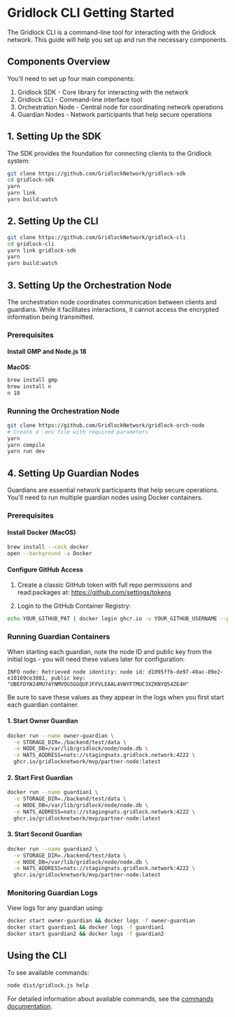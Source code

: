 # Gridlock CLI Getting Started

The Gridlock CLI is a command-line tool for interacting with the Gridlock network. This guide will help you set up and run the necessary components.

## Components Overview

You'll need to set up four main components:

1. Gridlock SDK - Core library for interacting with the network
2. Gridlock CLI - Command-line interface tool
3. Orchestration Node - Central node for coordinating network operations
4. Guardian Nodes - Network participants that help secure operations

## 1. Setting Up the SDK

The SDK provides the foundation for connecting clients to the Gridlock system:

```sh
git clone https://github.com/GridlockNetwork/gridlock-sdk
cd gridlock-sdk
yarn
yarn link
yarn build:watch
```

## 2. Setting Up the CLI

```sh
git clone https://github.com/GridlockNetwork/gridlock-cli
cd gridlock-cli
yarn link gridlock-sdk
yarn
yarn build:watch
```

## 3. Setting Up the Orchestration Node

The orchestration node coordinates communication between clients and guardians. While it facilitates interactions, it cannot access the encrypted information being transmitted.

### Prerequisites

#### Install GMP and Node.js 18

**MacOS:**

```sh
brew install gmp
brew install n
n 18
```

### Running the Orchestration Node

```sh
git clone https://github.com/GridlockNetwork/gridlock-orch-node
# Create a .env file with required parameters
yarn
yarn compile
yarn run dev
```

## 4. Setting Up Guardian Nodes

Guardians are essential network participants that help secure operations. You'll need to run multiple guardian nodes using Docker containers.

### Prerequisites

#### Install Docker (MacOS)

```sh
brew install --cask docker
open --background -a Docker
```

#### Configure GitHub Access

1. Create a classic GitHub token with full repo permissions and read:packages at:
   https://github.com/settings/tokens

2. Login to the GitHub Container Registry:

```sh
echo YOUR_GITHUB_PAT | docker login ghcr.io -u YOUR_GITHUB_USERNAME --password-stdin
```

### Running Guardian Containers

When starting each guardian, note the node ID and public key from the initial logs - you will need these values later for configuration:

```
INFO node: Retrieved node identity: node id: d1095ffb-de97-40ac-89e2-e10169ce3881, public key: "UBEFDYW24MU74YNMVOG5GGQUFJFFVLEAAL4VWYFTMUC3XZKNYQ54ZE4H"
```

Be sure to save these values as they appear in the logs when you first start each guardian container.

#### 1. Start Owner Guardian

```sh
docker run --name owner-guardian \
  -e STORAGE_DIR=./backend/test/data \
  -e NODE_DB=/var/lib/gridlock/node/node.db \
  -e NATS_ADDRESS=nats://stagingnats.gridlock.network:4222 \
  ghcr.io/gridlocknetwork/mvp/partner-node:latest
```

#### 2. Start First Guardian

```sh
docker run --name guardian1 \
  -e STORAGE_DIR=./backend/test/data \
  -e NODE_DB=/var/lib/gridlock/node/node.db \
  -e NATS_ADDRESS=nats://stagingnats.gridlock.network:4222 \
  ghcr.io/gridlocknetwork/mvp/partner-node:latest
```

#### 3. Start Second Guardian

```sh
docker run --name guardian2 \
  -e STORAGE_DIR=./backend/test/data \
  -e NODE_DB=/var/lib/gridlock/node/node.db \
  -e NATS_ADDRESS=nats://stagingnats.gridlock.network:4222 \
  ghcr.io/gridlocknetwork/mvp/partner-node:latest
```

### Monitoring Guardian Logs

View logs for any guardian using:

```sh
docker start owner-guardian && docker logs -f owner-guardian
docker start guardian1 && docker logs -f guardian1
docker start guardian2 && docker logs -f guardian2
```

## Using the CLI

To see available commands:

```sh
node dist/gridlock.js help
```

For detailed information about available commands, see the [commands documentation](./commands.md).
